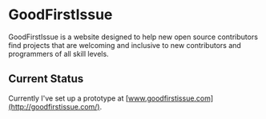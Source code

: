 # GoodFirstIssue


GoodFirstIssue is a website designed to help new open source contributors find projects that are welcoming and inclusive to new contributors and programmers of all skill levels.

## Current Status

Currently I've set up a prototype at [www.goodfirstissue.com](http://goodfirstissue.com/).
